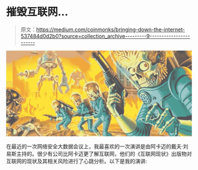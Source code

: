 # 摧毁互联网…

> 原文：<https://medium.com/coinmonks/bringing-down-the-internet-537484d0d2b0?source=collection_archive---------9----------------------->

![](img/f6d58283cada2b34c038e9d6814425c3.png)

在最近的一次网络安全大数据会议上，我最喜欢的一次演讲是由阿卡迈的戴夫·刘易斯主持的。很少有公司比阿卡迈更了解互联网，他们的《互联网现状》出版物对互联网的现状及其相关风险进行了心跳分析。以下是我的演讲: